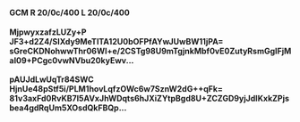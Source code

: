 #### GCM R 20/0c/400 L 20/0c/400
**MjpwyxzafzLUZy+P**<br/>**JF3+d2Z4/SIXdy9MeTlTA12U0bOFPfAYwJUwBW11jPA=**<br/>**sGreCKDNohwwThr06WI+e/2CSTg98U9mTgjnkMbf0vE0ZutyRsmGgIFjMaI09+PCgc0vwNVbu20kyEwv...**<br/><br/>
**pAUJdLwUqTr84SWC**<br/>**HjnUe48pStf5i/PLM1hovLqfzOWc6w7SznW2dG++qFk=**<br/>**81v3axFd0RvKB7I5AVxJhWDqts6hJXiZYtpBgd8U+ZCZGD9yjJdIKxkZPjsbea4gdRqUm5XOsdQkFBQp...**